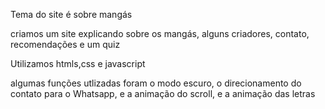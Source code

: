 Tema do site é sobre mangás

criamos um site explicando sobre os mangás, alguns criadores, contato, recomendações e um quiz 

Utilizamos htmls,css e javascript

algumas funções utlizadas foram o modo escuro, o direcionamento do contato para o Whatsapp, e a animação do scroll, e a animação das letras

